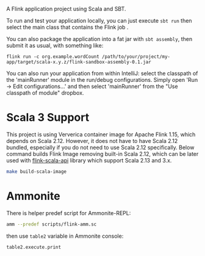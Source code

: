 A Flink application project using Scala and SBT.

To run and test your application locally, you can just execute `sbt run` then select the main class that contains the Flink job . 

You can also package the application into a fat jar with `sbt assembly`, then submit it as usual, with something like: 

```
flink run -c org.example.wordCount /path/to/your/project/my-app/target/scala-x.y.z/flink-sandbox-assembly-0.1.jar
```


You can also run your application from within IntelliJ:  select the classpath of the 'mainRunner' module in the run/debug configurations.
Simply open 'Run -> Edit configurations...' and then select 'mainRunner' from the "Use classpath of module" dropbox. 

# Scala 3 Support

This project is using Ververica container image for Apache Flink 1.15, which depends on Scala 2.12. However, it does not have to have Scala 2.12 bundled, especially if you do not need to use Scala 2.12 specifically.
Below command builds Flink Image removing built-in Scala 2.12, which can be later used with [flink-scala-api](https://github.com/findify/flink-scala-api) library which support Scala 2.13 and 3.x.

```bash
make build-scala-image
```

# Ammonite 

There is helper predef script for Ammonite-REPL:

```bash
amm --predef scripts/flink-amm.sc
```

then use `table2` variable in Ammonite console:

```bash
table2.execute.print
```